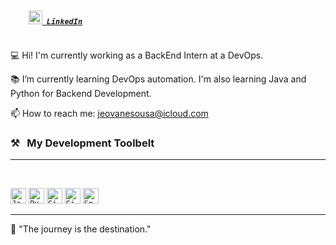 <h5>
  <code>
    <a href="https://www.linkedin.com/in/jeovanesousa/" title="LinkedIn Profile"><img width="22" src="images/linkedin.svg"> LinkedIn</a>
  </code>
</h5>

💻 Hi! I'm currently working as a BackEnd Intern at a DevOps.

📚 I’m currently learning DevOps automation. I'm also learning Java and Python for Backend Development. 

📫 How to reach me: <a href="mailto: jeovanesousa@icloud.com">jeovanesousa@icloud.com</a>

### ⚒&nbsp;&nbsp;&nbsp;My Development Toolbelt
<hr>
<br>
<p>
  <code><img title="Java" height="25" src="images/java-original.svg"></code>
  <code><img title="Python" height="25" src="images/python-original.svg"></code>
  <code><img title="Git" height="25" src="images/git-original.svg"></code>
  <code><img title="GitHub" height="25" src="images/github.svg"></code>
  <code><img title="Spring" height="25" src="images/spring.svg"></code>
</p>
<hr>

💬 "The journey is the destination."
